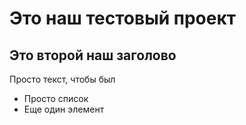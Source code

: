 # Это наш тестовый проект

## Это второй наш заголово

Просто текст, чтобы был

- Просто список
- Еще один элемент